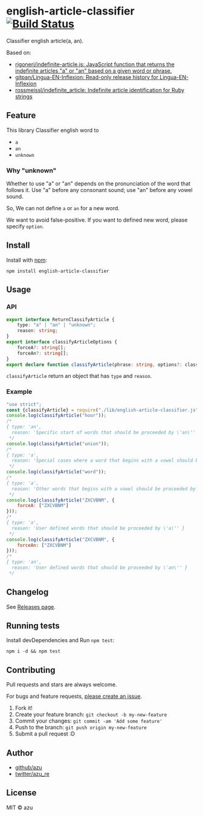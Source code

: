 # english-article-classifier [![Build Status](https://travis-ci.org/azu/english-article-classifier.svg?branch=master)](https://travis-ci.org/azu/english-article-classifier)

Classifier english article(a, an).

Based on:

- [rigoneri/indefinite-article.js: JavaScript function that returns the indefinite articles "a" or "an" based on a given word or phrase.](https://github.com/rigoneri/indefinite-article.js)
- [gitpan/Lingua-EN-Inflexion: Read-only release history for Lingua-EN-Inflexion](https://github.com/gitpan/Lingua-EN-Inflexion)
- [rossmeissl/indefinite_article: Indefinite article identification for Ruby strings](https://github.com/rossmeissl/indefinite_article)

## Feature

This library Classifier english word to 

- `a`
- `an`
- `unknown`

### Why "unknown"

Whether to use "a" or "an" depends on the pronunciation of the word that follows it.
Use "a" before any consonant sound; use "an" before any vowel sound.

So, We can not define `a` or `an` for a new word.

We want to avoid false-positive.
If you want to defined new word, please specify `option`.

## Install

Install with [npm](https://www.npmjs.com/):

    npm install english-article-classifier

## Usage

### API

```ts
export interface ReturnClassifyArticle {
    type: "a" | "an" | "unknown";
    reason: string;
}
export interface classifyArticleOptions {
    forceA?: string[];
    forceAn?: string[];
}
export declare function classifyArticle(phrase: string, options?: classifyArticleOptions): ReturnClassifyArticle;
```

`classifyArticle` return an object that has `type` and `reason`. 
 
### Example

```js
"use strict";
const {classifyArticle} = require("./lib/english-article-classifier.js");
console.log(classifyArticle("hour"));
/*
{ type: 'an',
  reason: 'Specific start of words that should be proceeded by \'an\'' }
 */
console.log(classifyArticle("union"));
/*
{ type: 'a',
  reason: 'Special cases where a word that begins with a vowel should be proceeded by \'a\'' }
 */
console.log(classifyArticle("word"));
/*
{ type: 'a',
  reason: 'Other words that begins with a vowel should be proceeded by \'a\'' }
 */
console.log(classifyArticle("ZXCVBNM", {
    forceA: ["ZXCVBNM"]
}));
/*
{ type: 'a',
  reason: 'User defined words that should be proceeded by \'a\'' }
 */
console.log(classifyArticle("ZXCVBNM", {
    forceAn: ["ZXCVBNM"]
}));
/*
{ type: 'an',
  reason: 'User defined words that should be proceeded by \'an\'' }
 */
```

## Changelog

See [Releases page](https://github.com/azu/english-article-classifier/releases).

## Running tests

Install devDependencies and Run `npm test`:

    npm i -d && npm test

## Contributing

Pull requests and stars are always welcome.

For bugs and feature requests, [please create an issue](https://github.com/azu/english-article-classifier/issues).

1. Fork it!
2. Create your feature branch: `git checkout -b my-new-feature`
3. Commit your changes: `git commit -am 'Add some feature'`
4. Push to the branch: `git push origin my-new-feature`
5. Submit a pull request :D

## Author

- [github/azu](https://github.com/azu)
- [twitter/azu_re](https://twitter.com/azu_re)

## License

MIT © azu
